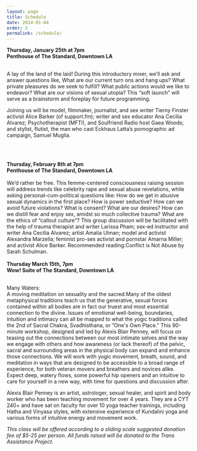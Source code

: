 ```yaml
---
layout: page
title: Schedule
date: 2014-01-04
order: 2
permalink: /schedule/
---
```


<strong>Thursday, January 25th at 7pm <br> Penthouse of The Standard, Downtown LA</strong>
<br><br>

<p>A lay of the land of the laid!​ During this introductory mixer, we’ll ask and answer questions like, W​hat are our current turn ons and hang ups? What private pleasures do we seek to fulfill? What public actions would we like to endeavor? What are our visions of sexual utopia? ​This “soft launch” will serve as a brainstorm and foreplay for future programming.</p>


<p>Joining us will be model, filmmaker, journalist, and sex writer Tierny Finster activist A​lice Barker​ (​of ​support.fm)​; writer and ​sex educator​ A​na Cecilia Alvarez​; ​Psychotherapist (MFTI), and S​oulfriend Radio​ host G​aea Woods​;​ and stylist, flutist, the man who cast Eckhaus Latta’s pornographic ad campaign, ​Samuel Muglia.​</p>
<br><br>

<strong> Thursday, February 8th at 7pm <br> Penthouse of The Standard, Downtown LA </strong>
<br><br>
We’d rather be free. This femme-centered consciousness raising session will address trends like celebrity rape and sexual abuse revelations, while asking personal-cum-political questions like: How do we get in abusive sexual dynamics in the first place? How is power seductive? How can we avoid future violations? What is consent? What are our desires? How can we distill fear and enjoy sex, amidst so much collective trauma? What are the ethics of “callout culture”? This group discussion will be facilitated with the help of ​trauma therapist and writer Larissa Pham; sex-ed instructor and writer Ana Cecilia Alvarez; artist Amalia Ulman; model and activist Alexandra Marzella; feminist pro-sex activist and pornstar Amarna Miller; and activist Alice Barker. Recommended reading: ​Conflict is Not Abuse​ by Sarah Schulman.
<br><br>
<strong> Thursday March 15th, 7pm <br> Wow! Suite of The Standard, Downtown LA </strong>
<br><br>

Many Waters:
<br>
A moving meditation on sexuality and the sacred. ​Many of the oldest metaphysical traditions teach us that the generative, sexual forces contained within all bodies are in fact our truest and most essential connection to the divine. Issues of emotional well-being, boundaries, intuition and intimacy can all be mapped to what the yogic traditions called the 2nd of Sacral Chakra, Svadhisthana, or “One's Own Place.” This 90-minute workshop, designed and led by ​Alexis Blair Penney,​ will focus on teasing out the connections between our most intimate selves and the way we engage with others and how awareness (or lack thereof) of the pelvic, sacral and surrounding areas in the physical body can expand and enhance those connections. We will work with yogic movement, breath, sound, and meditation in ways that are designed to be accessible to a broad range of experience, for both veteran movers and breathers and novices alike. Expect deep, watery flows, some powerful hip openers and an intuitive to care for yourself in a new way, with time for questions and discussion after.

Alexis Blair Penney is an artist, astrologer, sexual healer, and spirit and body worker who has been teaching movement for over 4 years. They are a CYT 240+ and have sat on faculty for over 10 yoga teacher trainings, including Hatha and Vinyasa styles, with extensive experience of Kundalini yoga and various forms of intuitive energy and movement work.

<i>This class will be offered according to a sliding scale suggested donation fee of $5-25 per person. All funds raised will be donated to the ​Trans Assistance Project.
​</i>
